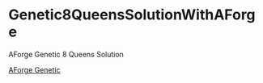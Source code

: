 # Genetic8QueensSolutionWithAForge

AForge Genetic 8 Queens Solution

[AForge Genetic](http://www.aforgenet.com/framework/samples/genetic_algorithms.html)
